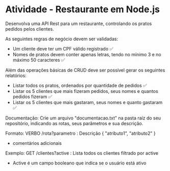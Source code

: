 # Atividade - Restaurante em Node.js

Desenvolva uma API Rest para um restaurante, controlando os pratos pedidos pelos clientes.

As seguintes regras de negócio devem ser validadas:

- Um cliente deve ter um CPF válido registrado ✅
- Nomes de pratos devem conter apenas letras, tendo no mínimo 3 e no máximo 50 caracteres ✅

Além das operações básicas de CRUD deve ser possível gerar os seguintes relatórios:

- Listar todos os pratos, ordenados por quantidade de pedidos ✅
- Listar os 5 clientes que mais fizeram pedidos, seus nomes e quantos pedidos fizeram ✅
- Listar os 5 clientes que mais gastaram, seus nomes e quanto gastaram ✅

Documentação:
Crie um arquivo "documentacao.txt" na pasta raíz do seu repositório, indicando as rotas, seus parâmetros e sua descrição.

Formato:
VERBO /rota?parametro : Descrição
{
"atributo1",
"atributo2"
}

- comentários adicionais

Exemplo:
GET /clientes?active : Lista todos os clientes filtrado por active

- Active é um campo booleano que indica se o usuário está ativo
